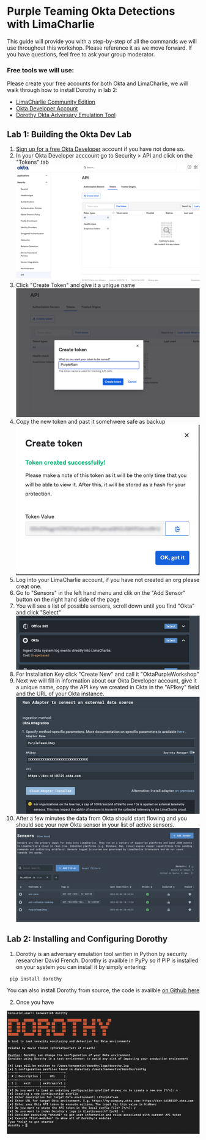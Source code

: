 # Purple Teaming Okta Detections with LimaCharlie

This guide will provide you with a step-by-step of all the commands we will use throughout this workshop. Please reference it as we move forward. If you have questions, feel free to ask your group moderator.

### Free tools we will use:

Please create your free accounts for both Okta and LimaCharlie, we will walk through how to install Dorothy in lab 2:

- [LimaCharlie Community Edition](https://free.limacharlie.io/)
- [Okta Developer Account](https://developer.okta.com/signup/)
- [Dorothy Okta Adversary Emulation Tool](https://github.com/elastic/dorothy)

## Lab 1: Building the Okta Dev Lab

1. [Sign up for a free Okta Developer](https://developer.okta.com/signup/) account if you have not done so.
2. In your Okta Developer acccount go to Security > API and click on the "Tokens" tab
![Okta Token Page](/img/okta1.png)
3. Click "Create Token" and give it a unique name
![Okta Token Page](/img/okta2.png)
4. Copy the new token and past it somehwere safe as backup
![Copy Token](/img/okta3a.png)
5. Log into your LimaCharlie account, if you have not created an org please creat one.
6. Go to "Sensors" in the left hand menu and clik on the "Add Sensor" button on the right hand side of the page
7. You will see a list of possible sensors, scroll down until you find "Okta" and click "Select"
![Copy Token](/img/lcokta0.png)
8. For Installation Key click "Create New" and call it "OktaPurpleWorkshop"
9. Next we will fill in information about our Okta Developer account, give it a unique name, copy the API key we created in Okta in the "APIkey" field and the URL of your Okta instance. 
![Copy Token](/img/lcokta1.png)
10. After a few minutes the data from Okta should start flowing and you should see your new Okta sensor in your list of active sensors.
![Copy Token](/img/lcokta2.png)

## Lab 2: Installing and Configuring Dorothy

1. Dorothy is an adversary emulation tool written in Python by security researcher David French. Dorothy is availble in PyPy so if PIP is installed on your system you can install it by simply entering: 

```
 pip install dorothy
```

You can also install Dorothy from source, the code is availble [on Github here](https://github.com/elastic/dorothy)

2. Once you have

![Dorothy Setup](/img/dorothy1.png)
